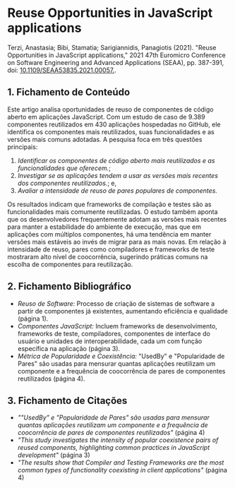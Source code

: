 # Reuse Opportunities in JavaScript applications

Terzi, Anastasia; Bibi, Stamatia; Sarigiannidis, Panagiotis (2021). "Reuse Opportunities in JavaScript applications," 2021 47th Euromicro Conference on Software Engineering and Advanced Applications (SEAA), pp. 387-391, doi: [10.1109/SEAA53835.2021.00057.](https://ieeexplore.ieee.org/abstract/document/9582564).

## 1. Fichamento de Conteúdo

Este artigo analisa oportunidades de reuso de componentes de código aberto em aplicações JavaScript. Com um estudo de caso de 9.389 componentes reutilizados em 430 aplicações hospedadas no GitHub, ele identifica os componentes mais reutilizados, suas funcionalidades e as versões mais comuns adotadas. A pesquisa foca em três questões principais: 
1) _Identificar os componentes de código aberto mais reutilizados e as funcionalidades que oferecem._;
2) _Investigar se as aplicações tendem a usar as versões mais recentes dos componentes reutilizados._; e,
3) _Avaliar a intensidade de reuso de pares populares de componentes._

Os resultados indicam que frameworks de compilação e testes são as funcionalidades mais comumente reutilizadas. O estudo também aponta que os desenvolvedores frequentemente adotam as versões mais recentes para manter a estabilidade do ambiente de execução, mas que em aplicações com múltiplos componentes, há uma tendência em manter versões mais estáveis ao invés de migrar para as mais novas. Em relação à intensidade de reuso, pares como compiladores e frameworks de teste mostraram alto nível de coocorrência, sugerindo práticas comuns na escolha de componentes para reutilização.

## 2. Fichamento Bibliográfico
* _Reuso de Software:_ Processo de criação de sistemas de software a partir de componentes já existentes, aumentando eficiência e qualidade (página 1).
* _Componentes JavaScript:_ Incluem frameworks de desenvolvimento, frameworks de teste, compiladores, componentes de interface do usuário e unidades de interoperabilidade, cada um com função específica na aplicação (página 3).
* _Métrica de Popularidade e Coexistência:_ "UsedBy" e "Popularidade de Pares" são usadas para mensurar quantas aplicações reutilizam um componente e a frequência de coocorrência de pares de componentes reutilizados (página 4).

## 3. Fichamento de Citações
* _""UsedBy" e "Popularidade de Pares" são usadas para mensurar quantas aplicações reutilizam um componente e a frequência de coocorrência de pares de componentes reutilizados"_ (página 4)
* _"This study investigates the intensity of popular coexistence pairs of reused components, highlighting common practices in JavaScript development"_  (página 3)
* _"The results show that Compiler and Testing Frameworks are the most common types of functionality coexisting in client applications"_ (página 4)
